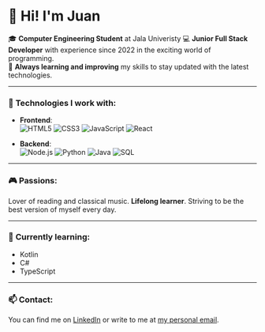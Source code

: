 # 👋 Hi! I'm Juan

🎓 **Computer Engineering Student** at Jala Univeristy
💻 **Junior Full Stack Developer** with experience since 2022 in the exciting world of programming.  
🚀 **Always learning and improving** my skills to stay updated with the latest technologies.

---
### 🚀 **Technologies I work with:**

- **Frontend**:  
  ![HTML5](https://img.shields.io/badge/-HTML5-E34F26?style=flat&logo=html5&logoColor=white)
  ![CSS3](https://img.shields.io/badge/-CSS3-1572B6?style=flat&logo=css3&logoColor=white)
  ![JavaScript](https://img.shields.io/badge/-JavaScript-F7DF1E?style=flat&logo=javascript&logoColor=black)
  ![React](https://img.shields.io/badge/-React-61DAFB?style=flat&logo=react&logoColor=black)

- **Backend**:  
  ![Node.js](https://img.shields.io/badge/-Node.js-339933?style=flat&logo=node.js&logoColor=white)
  ![Python](https://img.shields.io/badge/-Python-3776AB?style=flat&logo=python&logoColor=white)
  ![Java](https://img.shields.io/badge/-Java-007396?style=flat&logo=java&logoColor=white)
  ![SQL](https://img.shields.io/badge/-SQL-4479A1?style=flat&logo=MySQL&logoColor=white)

---

### 🎮 **Passions:**

Lover of reading and classical music. **Lifelong learner**. Striving to be the best version of myself every day.

---

### 🌱 **Currently learning:**

- Kotlin
- C#
- TypeScript

---

### 📫 **Contact:**

You can find me on [LinkedIn](https://www.linkedin.com/in/juan-jos%C3%A9-villalobos-b98741265/) or write to me at [my personal email](mailto:juanjosevillalobos.19@gmail.com).
